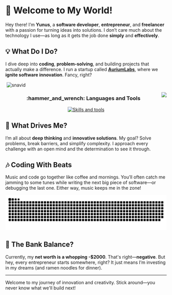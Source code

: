 # 👋 Welcome to My World! 

Hey there! I’m **Yunus**, a **software developer**, **entrepreneur**, and **freelancer** with a passion for turning ideas into solutions. I don’t care much about the technology I use—as long as it gets the job done **simply** and **effectively**.

## 💡 What Do I Do?

I dive deep into **coding**, **problem-solving**, and building projects that actually make a difference. I run a startup called **[AuriumLabs](http://www.auriumlabs.com)**, where we **ignite software innovation**. Fancy, right?

<p>&nbsp;<img align="center" src="https://readmestats.999857.xyz/api?username=snavid&show_icons=true&locale=en&theme=tokyonight" alt="snavid" /></p>

<img align="right" src="https://visitor-badge.laobi.icu/badge?page_id=snavid_visitor_badge_simple&left_color=royalblue&right_color=black"  />

<h3 align="center">:hammer_and_wrench: Languages and Tools</h3>

<p align="center">
  <a href="https://skillicons.dev">
    <img src="https://skillicons.dev/icons?i=docker,git,github,js,mysql,py,flask,dart,c,nodejs,redis,vscode,postman,figma,ubuntu" alt="Skills and tools"/>
  </a>
</p>

## 🧠 What Drives Me?

I’m all about **deep thinking** and **innovative solutions**. My goal? Solve problems, break barriers, and simplify complexity. I approach every challenge with an open mind and the determination to see it through.

## 🎶 Coding With Beats

Music and code go together like coffee and mornings. You’ll often catch me jamming to some tunes while writing the next big piece of software—or debugging the last one. Either way, music keeps me in the zone!

<picture>
  <source media="(prefers-color-scheme: dark)" srcset="https://github.com/snavid/snavid/blob/output/github-contribution-grid-snake-dark.svg" />
  <source media="(prefers-color-scheme: light)" srcset="https://github.com/snavid/snavid/blob/output/github-contribution-grid-snake.svg" />
  <img alt="github-snake" src="https://github.com/snavid/snavid/blob/output/github-contribution-grid-snake.svg" />
</picture>

## 💸 The Bank Balance? 

Currently, my **net worth is a whopping -$2000**. That's right—**negative**. But hey, every entrepreneur starts somewhere, right? It just means I’m investing in my dreams (and ramen noodles for dinner).

---

Welcome to my journey of innovation and creativity. Stick around—you never know what we'll build next!


